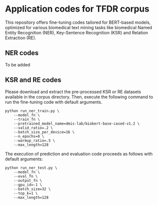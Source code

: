 # Application codes for TFDR corpus

This repository offers fine-tuning codes tailored for BERT-based models, optimized for various biomedical text mining tasks like biomedical Named Entity Recognition (NER), Key-Sentence Recognition (KSR) and Relation Extraction (RE).

## NER codes

To be added


## KSR and RE codes

Please download and extract the pre-processed KSR or RE datasets available in the corpus directory. Then, execute the following command to run the fine-tuning code with default arguments.

```
python run_ner_train.py \
    --model_fn \
    --train_fn \
    --pretrained_model_name=dmis-lab/biobert-base-cased-v1.2 \
    --valid_ratio=.2 \
    --batch_size_per_device=16 \
    --n_epochs=8 \
    --warmup_ratio=.5 \
    --max_length=128
```

The execution of prediction and evaluation code proceeds as follows with default arguments:

```
python run_ner_test.py \
    --model_fn \
    --eval_fn \
    --output_fn \
    --gpu_id=-1 \
    --batch_size=32 \
    --top_k=1 \
    --max_length=128
```
